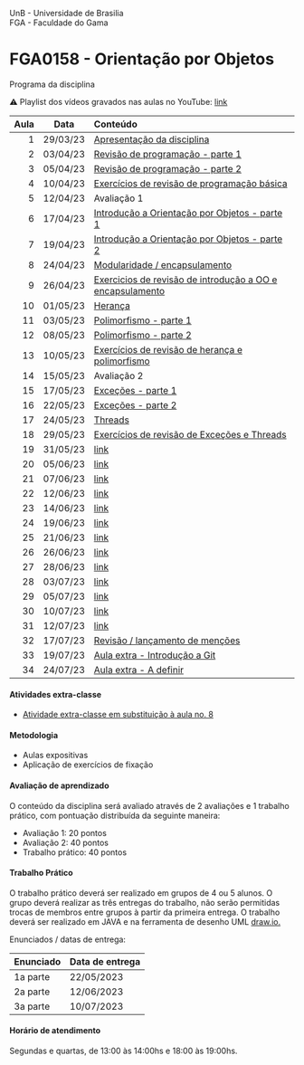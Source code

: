 UnB - Universidade de Brasilia  
FGA - Faculdade do Gama  
# FGA0158 - Orientação por Objetos


Programa da disciplina

:warning: Playlist dos vídeos gravados nas aulas no YouTube: [link](https://youtube.com/playlist?list=PLrzhWxX1YYM9znXBp_YhiyiXIdXadLeka)

**Aula**  | **Data** | **Conteúdo**
---------:|:--------:|:----------
1         | 29/03/23 | [Apresentação da disciplina](aula1/)
2         | 03/04/23 | [Revisão de programação - parte 1](aula2/)
3         | 05/04/23 | [Revisão de programação - parte 2](aula3/)
4         | 10/04/23 | [Exercícios de revisão de programação básica](aula4/)
5         | 12/04/23 | Avaliação 1 
6         | 17/04/23 | [Introdução a Orientação por Objetos - parte 1](aula6/) 
7         | 19/04/23 | [Introdução a Orientação por Objetos - parte 2](aula7/)
8         | 24/04/23 | [Modularidade / encapsulamento](aula8/)
9         | 26/04/23 | [Exercicios de revisão de introdução a OO e encapsulamento](aula9/)
10        | 01/05/23 | [Herança](aula10/)
11        | 03/05/23 | [Polimorfismo - parte 1](aula11/)
12        | 08/05/23 | [Polimorfismo - parte 2](aula12/)
13        | 10/05/23 | [Exercícios de revisão de herança e polimorfismo](aula13/)
14        | 15/05/23 | Avaliação 2 
15        | 17/05/23 | [Exceções - parte 1](aula15/)                  
16        | 22/05/23 | [Exceções - parte 2](aula16/)
17        | 24/05/23 | [Threads](aula17/)
18        | 29/05/23 | [Exercícios de revisão de Exceções e Threads](aula18/)
19        | 31/05/23 | [link](aula19/)
20        | 05/06/23 | [link](aula20/)
21        | 07/06/23 | [link](aula21/)
22        | 12/06/23 | [link](aula22/)
23        | 14/06/23 | [link](aula23/)
24        | 19/06/23 | [link](aula24/)
25        | 21/06/23 | [link](aula25/)
26        | 26/06/23 | [link](aula26/)
27        | 28/06/23 | [link](aula27/)
28        | 03/07/23 | [link](aula28/)
29        | 05/07/23 | [link](aula29/)
30        | 10/07/23 | [link](aula30/)
31        | 12/07/23 | [link](aula31/)
32        | 17/07/23 | [Revisão / lançamento de menções](aula32/)
33        | 19/07/23 | [Aula extra - Introdução a Git ](aula33/)
34        | 24/07/23 | [Aula extra - A definir](aula34/)


#### Atividades extra-classe
* [Atividade extra-classe em substituição à aula no. 8](ativExtra1/)

#### Metodologia

* Aulas expositivas
* Aplicação de exercícios de fixação

#### Avaliação de aprendizado 

O conteúdo da disciplina será avaliado através de 2 avaliações e 1 trabalho
prático, com pontuação distribuída da seguinte maneira: 

* Avaliação 1: 20 pontos
* Avaliação 2: 40 pontos
* Trabalho prático: 40 pontos

#### Trabalho Prático

O trabalho prático deverá ser realizado em grupos de 4 ou 5 alunos. O grupo
deverá realizar as três entregas do trabalho, não serão permitidas trocas de
membros entre grupos à partir da primeira entrega. O trabalho deverá ser
realizado em JAVA e na ferramenta de desenho UML [draw.io.](https://app.diagrams.net/)

Enunciados / datas de entrega: 

| Enunciado| Data de entrega|
|----------|:-----------|  
| 1a parte | 22/05/2023 |  
| 2a parte | 12/06/2023 |  
| 3a parte | 10/07/2023 |  




#### Horário de atendimento
Segundas e quartas, de 13:00 às 14:00hs e 18:00 às 19:00hs.
